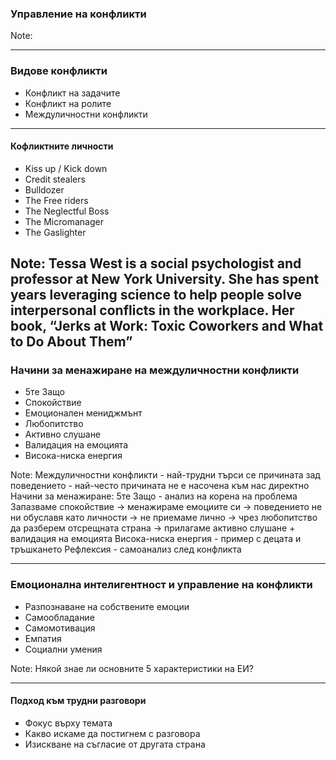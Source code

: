 ### <!-- .element: class="main-title" --> Управление на конфликти 

Note: 



---

### Видове конфликти

* <!-- .element: class="fragment" --> Конфликт на задачите
* <!-- .element: class="fragment" --> Конфликт на ролите
* <!-- .element: class="fragment" --> Междуличностни конфликти

----
#### Кофликтните личности
* <!-- .element: class="fragment" --> Kiss up / Kick down
* <!-- .element: class="fragment" --> Credit stealers
* <!-- .element: class="fragment" --> Bulldozer
* <!-- .element: class="fragment" --> The Free riders
* <!-- .element: class="fragment" --> The Neglectful Boss
* <!-- .element: class="fragment" --> The Micromanager
* <!-- .element: class="fragment" --> The Gaslighter
  
Note:
Tessa West is a social psychologist and professor at New York University. She has spent years leveraging science to help people solve interpersonal conflicts in the workplace. Her book, “Jerks at Work: Toxic Coworkers and What to Do About Them”
---

### Начини за менажиране на междуличностни конфликти

  * <!-- .element: class="fragment" --> 5те Защо
  * <!-- .element: class="fragment" --> Спокойствие
  * <!-- .element: class="fragment" --> Емоционален мениджмънт
  * <!-- .element: class="fragment" --> Любопитство
  * <!-- .element: class="fragment" --> Активно слушане
  * <!-- .element: class="fragment" --> Валидация на емоцията
  * <!-- .element: class="fragment" --> Висока-ниска енергия

Note:
Междуличностни конфликти - най-трудни
търси се причината зад поведението - най-често причината не е насочена към нас директно
Начини за менажиране: 5те Защо - анализ на корена на проблема 
Запазваме спокойствие -> менажираме емоциите си -> поведението не ни обуславя като личности -> не приемаме лично -> чрез любопитство да разберем отсрещната страна -> прилагаме активно слушане + валидация на емоцията
Висока-ниска енергия - пример с децата и тръшкането
Рефлексия - самоанализ след конфликта

---

### Емоционална интелигентност и управление на конфликти
  * <!-- .element: class="fragment" --> Разпознаване на собствените емоции
  * <!-- .element: class="fragment" --> Самообладание
  * <!-- .element: class="fragment" --> Самомотивация
  * <!-- .element: class="fragment" --> Емпатия
  * <!-- .element: class="fragment" --> Социални умения

Note:
Някой знае ли основните 5 характеристики на ЕИ?

----
#### Подход към трудни разговори
* <!-- .element: class="fragment" --> Фокус върху темата
* <!-- .element: class="fragment" --> Какво искаме да постигнем с разговора
* <!-- .element: class="fragment" --> Изискване на съгласие от другата страна
